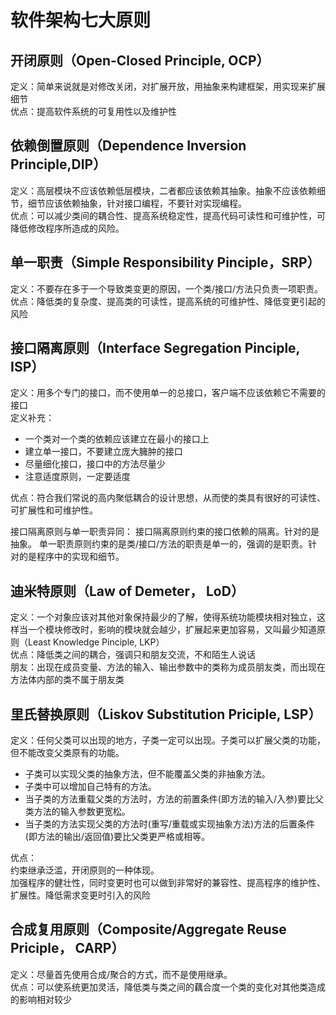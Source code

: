 # 软件架构七大原则
## 开闭原则（Open-Closed Principle, OCP）
定义：简单来说就是对修改关闭，对扩展开放，用抽象来构建框架，用实现来扩展细节  
优点：提高软件系统的可复用性以及维护性  
  
  
## 依赖倒置原则（Dependence Inversion Principle,DIP）
定义：高层模块不应该依赖低层模块，二者都应该依赖其抽象。抽象不应该依赖细节，细节应该依赖抽象，针对接口编程，不要针对实现编程。  
优点：可以减少类间的耦合性、提高系统稳定性，提高代码可读性和可维护性，可降低修改程序所造成的风险。

## 单一职责（Simple Responsibility Pinciple，SRP）
定义：不要存在多于一个导致类变更的原因，一个类/接口/方法只负责一项职责。  
优点：降低类的复杂度、提高类的可读性，提高系统的可维护性、降低变更引起的风险  

## 接口隔离原则（Interface Segregation Pinciple, ISP）
定义：用多个专门的接口，而不使用单一的总接口，客户端不应该依赖它不需要的接口  
定义补充：

- 一个类对一个类的依赖应该建立在最小的接口上
- 建立单一接口，不要建立庞大臃肿的接口
- 尽量细化接口，接口中的方法尽量少
- 注意适度原则，一定要适度  

优点：符合我们常说的高内聚低耦合的设计思想，从而使的类具有很好的可读性、可扩展性和可维护性。

接口隔离原则与单一职责异同：
接口隔离原则约束的接口依赖的隔离。针对的是抽象。
单一职责原则约束的是类/接口/方法的职责是单一的，强调的是职责。针对的是程序中的实现和细节。

## 迪米特原则（Law of Demeter， LoD）
定义：一个对象应该对其他对象保持最少的了解，使得系统功能模块相对独立，这样当一个模块修改时，影响的模块就会越少，扩展起来更加容易，又叫最少知道原则（Least Knowledge Pinciple, LKP）  
优点：降低类之间的耦合，强调只和朋友交流，不和陌生人说话  
朋友：出现在成员变量、方法的输入、输出参数中的类称为成员朋友类，而出现在方法体内部的类不属于朋友类  

## 里氏替换原则（Liskov Substitution Priciple, LSP）
定义：任何父类可以出现的地方，子类一定可以出现。子类可以扩展父类的功能，但不能改变父类原有的功能。  
- 子类可以实现父类的抽象方法，但不能覆盖父类的非抽象方法。
- 子类中可以增加自己特有的方法。
- 当子类的方法重载父类的方法时，方法的前置条件(即方法的输入/入参)要比父类方法的输入参数更宽松。
- 当子类的方法实现父类的方法时(重写/重载或实现抽象方法)方法的后置条件(即方法的输出/返回值)要比父类更严格或相等。

优点：  
约束继承泛滥，开闭原则的一种体现。  
加强程序的健壮性，同时变更时也可以做到非常好的兼容性、提高程序的维护性、扩展性。降低需求变更时引入的风险

## 合成复用原则（Composite/Aggregate Reuse Priciple， CARP）
定义：尽量首先使用合成/聚合的方式，而不是使用继承。  
优点：可以使系统更加灵活，降低类与类之间的藕合度一个类的变化对其他类造成的影响相对较少
